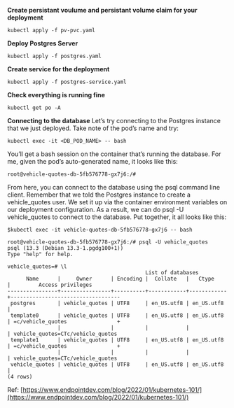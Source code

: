 **Create persistant voulume and persistant volume claim for your deployment**

    kubectl apply -f pv-pvc.yaml

**Deploy Postgres Server** 

    kubectl apply -f postgres.yaml

**Create service for the deployment**

    kubectl apply -f postgres-service.yaml

**Check everything is running fine** 

    kubectl get po -A


**Connecting to the database**
Let’s try connecting to the Postgres instance that we just deployed. Take note of the pod’s name and try:

    kubectl exec -it <DB_POD_NAME> -- bash

You’ll get a bash session on the container that’s running the database. For me, given the pod’s auto-generated name, it looks like this:

    root@vehicle-quotes-db-5fb576778-gx7j6:/#

From here, you can connect to the database using the psql command line client. Remember that we told the Postgres instance to create a vehicle_quotes user. We set it up via the container environment variables on our deployment configuration. As a result, we can do psql -U vehicle_quotes to connect to the database. Put together, it all looks like this:

    $kubectl exec -it vehicle-quotes-db-5fb576778-gx7j6 -- bash

    root@vehicle-quotes-db-5fb576778-gx7j6:/# psql -U vehicle_quotes
    psql (13.3 (Debian 13.3-1.pgdg100+1))
    Type "help" for help.
    
    vehicle_quotes=# \l
                                                List of databases
          Name      |     Owner      | Encoding |  Collate   |   Ctype    |         Access privileges
    ----------------+----------------+----------+------------+------------+-----------------------------------
     postgres       | vehicle_quotes | UTF8     | en_US.utf8 | en_US.utf8 |
     template0      | vehicle_quotes | UTF8     | en_US.utf8 | en_US.utf8 | =c/vehicle_quotes                +
                    |                |          |            |            | vehicle_quotes=CTc/vehicle_quotes
     template1      | vehicle_quotes | UTF8     | en_US.utf8 | en_US.utf8 | =c/vehicle_quotes                +
                    |                |          |            |            | vehicle_quotes=CTc/vehicle_quotes
     vehicle_quotes | vehicle_quotes | UTF8     | en_US.utf8 | en_US.utf8 |
    (4 rows)

Ref: [https://www.endpointdev.com/blog/2022/01/kubernetes-101/](https://www.endpointdev.com/blog/2022/01/kubernetes-101/)
